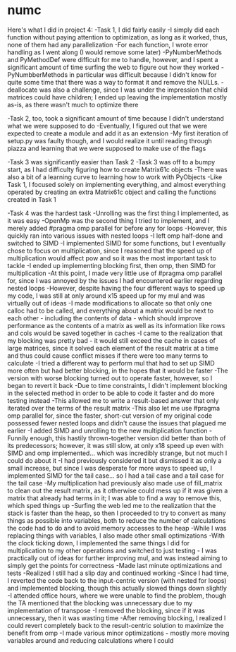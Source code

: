 # numc

Here's what I did in project 4:
-Task 1, I did fairly easily
-I simply did each function without paying attention to optimization, as long as it worked, thus, none of them had any parallelization
-For each function, I wrote error handling as I went along (I would remove some later)
-PyNumberMethods and PyMethodDef were difficult for me to handle, however, and I spent a significant amount of time surfing the web to figure out how they worked
-PyNumbberMethods in particular was difficult because I didn't know for quite some time that there was a way to format it and remove the NULLs.
-deallocate was also a challenge, since I was under the impression that child matrices could have children; I ended up leaving the implementation mostly as-is, as there wasn't much to optimize there

-Task 2, too, took a significant amount of time because I didn't understand what we were supposed to do
-Eventually, I figured out that we were expected to create a module and add it as an extension
-My first iteration of setup.py was faulty though, and I would realize it until reading through piazza and learning that we were supposed to make use of the flags

-Task 3 was significantly easier than Task 2
-Task 3 was off to a bumpy start, as I had difficulty figuring how to create Matrix61c objects
-There was also a bit of a learning curve to learning how to work with PyObjects
-Like Task 1, I focused solely on implementing everything, and almost everything operated by creating an extra Matrix61c object and calling the functions created in Task 1

-Task 4 was the hardest task
-Unrolling was the first thing I implemented, as it was easy
-OpenMp was the second thing I tried to implement, and I merely added #pragma omp parallel for before any for loops
-However, this quickly ran into various issues with nested loops
-I left omp half-done and switched to SIMD
-I implemented SIMD for some functions, but I eventually chose to focus on multiplication, since I reasoned that the speed up of multiplication would affect pow and so it was the most important task to tackle
-I ended up implementing blocking first, then omp, then SIMD for multiplication
-At this point, I made very little use of #pragma omp parallel for, since I was annoyed by the issues I had encountered earlier regarding nested loops
-However, despite having the four different ways to speed up my code, I was still at only around x15 speed up for my mul and was virtually out of ideas
-I made modifications to allocate so that only one calloc had to be called, and everything about a matrix would be next to each other - including the contents of data - which should improve performance as the contents of a matrix as well as its information like rows and cols would be saved together in caches
-I came to the realization that my blocking was pretty bad - it would still exceed the cache in cases of large matrices, since it solved each element of the result matrix at a time and thus could cause conflict misses if there were too many terms to calculate 
-I tried a different way to perform mul that had to set up SIMD more often but had better blocking, in the hopes that it would be faster
-The version with worse blocking turned out to operate faster, however, so I began to revert it back
-Due to time constraints, I didn't implement blocking in the selected method in order to be able to code it faster and do more testing instead
-This allowed me to write a result-based answer that only iterated over the terms of the result matrix
-This also let me use #pragma omp parallel for, since the faster, short-cut version of my original code possessed fewer nested loops and didn't cause the issues that plagued me earlier
-I added SIMD and unrolling to the new multiplication function
-Funnily enough, this hastily thrown-together version did better than both of its predecessors; however, it was still slow, at only x18 speed up even with SIMD and omp implemented... which was incredibly strange, but not much I could do about it
-I had previously considered it but dismissed it as only a small increase, but since I was desperate for more ways to speed up, I implemented SIMD for the tail case... so I had a tail case and a tail case for the tail case
-My multiplication had previously also made use of fill_matrix to clean out the result matrix, as it otherwise could mess up if it was given a matrix that already had terms in it; I was able to find a way to remove this, which sped things up
-Surfing the web led me to the realization that the stack is faster than the heap, so then I proceeded to try to convert as many things as possible into variables, both to reduce the number of calculations the code had to do and to avoid memory accesses to the heap
-While I was replacing things with variables, I also made other small optimizations
-With the clock ticking down, I implemented the same things I did for multiplication to my other operations and switched to just testing - I was practically out of ideas for further improving mul, and was instead aiming to simply get the points for correctness
-Made last minute optimizations and tests
-Realized I still had a slip day and continued working
-Since I had time, I reverted the code back to the input-centric version (with nested for loops) and implemented blocking, though this actually slowed things down slightly
-I attended office hours, where we were unable to find the problem, though the TA mentioned that the blocking was unnecessary due to my implementation of transpose
-I removed the blocking, since if it was unnecessary, then it was wasting time
-After removing blocking, I realized I could revert completely back to the result-centric solution to maximize the benefit from omp
-I made various minor optimizations - mostly more moving variables around and reducing calculations where I could